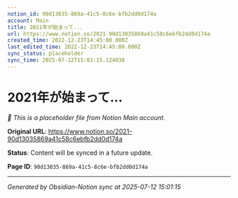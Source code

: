```yaml
---
notion_id: 90d13035-869a-41c5-8c6e-bfb2dd0d174a
account: Main
title: 2021年が始まって...
url: https://www.notion.so/2021-90d13035869a41c58c6ebfb2dd0d174a
created_time: 2022-12-23T14:45:00.000Z
last_edited_time: 2022-12-23T14:45:00.000Z
sync_status: placeholder
sync_time: 2025-07-12T15:01:15.124038
---
```


# 2021年が始まって...

*🔄 This is a placeholder file from Notion Main account.*

**Original URL**: https://www.notion.so/2021-90d13035869a41c58c6ebfb2dd0d174a

**Status**: Content will be synced in a future update.

**Page ID**: `90d13035-869a-41c5-8c6e-bfb2dd0d174a`

---

*Generated by Obsidian-Notion sync at 2025-07-12 15:01:15*
